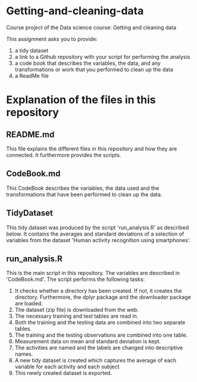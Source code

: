 # Getting-and-cleaning-data
Course project of the Data science course: Getting and cleaning data

This assignment asks you to provide:
1) a tidy dataset
2) a link to a Github repository with your script for performing the analysis
3) a code book that describes the variables, the data, and any transformations or work that you performed to clean up the data 
4) a ReadMe file  

# Explanation of the files in this repository

## README.md
This file explains the different files in this repository and how they are connected. It furthermore provides the scripts.

## CodeBook.md
This CodeBook describes the variables, the data used and the transformations that have been performed to clean up the data.

## TidyDataset
This tidy dataset was produced by the script 'run_analysis.R' as described below. It contains the averages and standard deviations of a selection of variables from the dataset 'Human activity recognition using smartphones'.

## run_analysis.R
This is the main script in this repository. The variables are described in 'CodeBook.md'. The script performs the following tasks:

1. It checks whether a directory has been created. If not, it creates the directory. Furthermore, the dplyr package and the downloader package are loaded.
2. The dataset (zip file) is downloaded from the web.
3. The necessary training and test tables are read in.
4. Both the training and the testing data are combined into two separate tables.
5. The training and the testing observations are combined into one table.
6. Measurement data on mean and standard deviation is kept.
7. The activities are named and the labels are changed into descriptive names.
8. A new tidy dataset is created which captures the average of each variable for each activity and each subject
9. This newly created dataset is exported.
